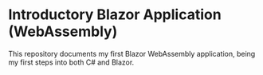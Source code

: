 # Introductory Blazor Application (WebAssembly)
This repository documents my first Blazor WebAssembly application, being my first steps into both C# and Blazor.
